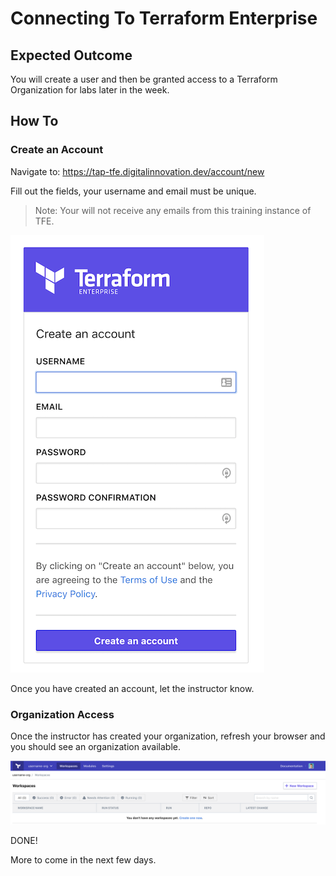 # Connecting To Terraform Enterprise

## Expected Outcome

You will create a user and then be granted access to a Terraform Organization for labs later in the week.

## How To

### Create an Account

Navigate to: <https://tap-tfe.digitalinnovation.dev/account/new>

Fill out the fields, your username and email must be unique.

> Note: Your will not receive any emails from this training instance of TFE.

![](img/ptfe-account-new.png)

Once you have created an account, let the instructor know.

### Organization Access

Once the instructor has created your organization, refresh your browser and you should see an organization available.

![](img/ptfe-org-access.png)

DONE!

More to come in the next few days.

